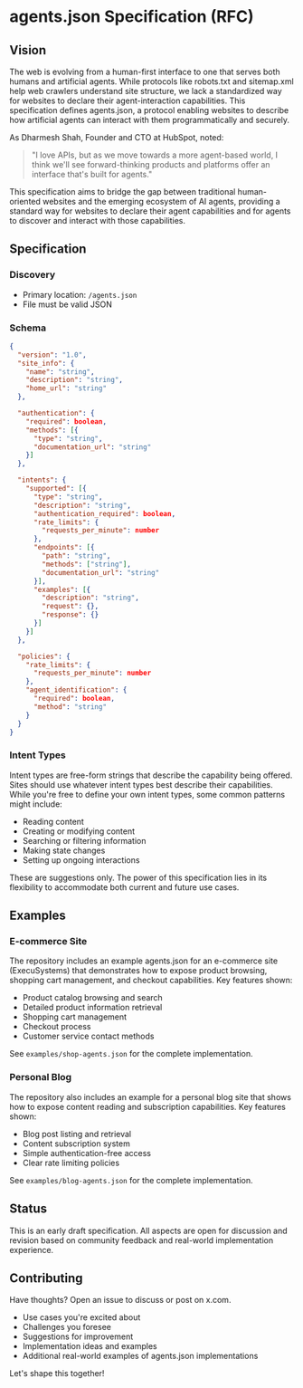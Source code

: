 # agents.json Specification (RFC)

## Vision
The web is evolving from a human-first interface to one that serves both humans and artificial agents. While protocols like robots.txt and sitemap.xml help web crawlers understand site structure, we lack a standardized way for websites to declare their agent-interaction capabilities. This specification defines agents.json, a protocol enabling websites to describe how artificial agents can interact with them programmatically and securely.

As Dharmesh Shah, Founder and CTO at HubSpot, noted:
> "I love APIs, but as we move towards a more agent-based world, I think we'll see forward-thinking products and platforms offer an interface that's built for agents."

This specification aims to bridge the gap between traditional human-oriented websites and the emerging ecosystem of AI agents, providing a standard way for websites to declare their agent capabilities and for agents to discover and interact with those capabilities.

## Specification

### Discovery
- Primary location: `/agents.json`
- File must be valid JSON

### Schema
```json
{
  "version": "1.0",
  "site_info": {
    "name": "string",
    "description": "string",
    "home_url": "string"
  },

  "authentication": {
    "required": boolean,
    "methods": [{
      "type": "string",
      "documentation_url": "string"
    }]
  },

  "intents": {
    "supported": [{
      "type": "string",
      "description": "string",
      "authentication_required": boolean,
      "rate_limits": {
        "requests_per_minute": number
      },
      "endpoints": [{
        "path": "string",
        "methods": ["string"],
        "documentation_url": "string"
      }],
      "examples": [{
        "description": "string",
        "request": {},
        "response": {}
      }]
    }]
  },

  "policies": {
    "rate_limits": {
      "requests_per_minute": number
    },
    "agent_identification": {
      "required": boolean,
      "method": "string"
    }
  }
}
```

### Intent Types
Intent types are free-form strings that describe the capability being offered. Sites should use whatever intent types best describe their capabilities. While you're free to define your own intent types, some common patterns might include:

- Reading content
- Creating or modifying content
- Searching or filtering information
- Making state changes
- Setting up ongoing interactions

These are suggestions only. The power of this specification lies in its flexibility to accommodate both current and future use cases.

## Examples

### E-commerce Site
The repository includes an example agents.json for an e-commerce site (ExecuSystems) that demonstrates how to expose product browsing, shopping cart management, and checkout capabilities. Key features shown:

- Product catalog browsing and search
- Detailed product information retrieval
- Shopping cart management
- Checkout process
- Customer service contact methods

See `examples/shop-agents.json` for the complete implementation.

### Personal Blog
The repository also includes an example for a personal blog site that shows how to expose content reading and subscription capabilities. Key features shown:

- Blog post listing and retrieval
- Content subscription system
- Simple authentication-free access
- Clear rate limiting policies

See `examples/blog-agents.json` for the complete implementation.

## Status
This is an early draft specification. All aspects are open for discussion and revision based on community feedback and real-world implementation experience.

## Contributing
Have thoughts? Open an issue to discuss or post on x.com. 
- Use cases you're excited about
- Challenges you foresee
- Suggestions for improvement
- Implementation ideas and examples
- Additional real-world examples of agents.json implementations

Let's shape this together!